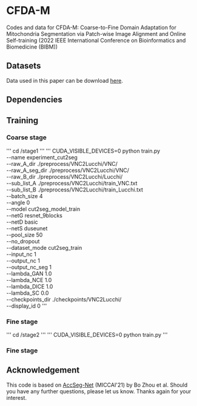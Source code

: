 # CFDA-M
Codes and data for CFDA-M: Coarse-to-Fine Domain Adaptation for Mitochondria Segmentation via Patch-wise Image Alignment and Online Self-training (2022 IEEE International Conference on Bioinformatics and Biomedicine (BIBM))
## Datasets
Data used in this paper can be download [here](https://pan.baidu.com/s/1loxVwzj0OeIw2OOQLrH36g?pwd=wf5f).
## Dependencies
## Training
### Coarse stage
'''
cd /stage1
'''
'''
CUDA_VISIBLE_DEVICES=0 python train.py \
--name experiment_cut2seg \
--raw_A_dir ./preprocess/VNC2Lucchi/VNC/ \
--raw_A_seg_dir ./preprocess/VNC2Lucchi/VNC/ \
--raw_B_dir ./preprocess/VNC2Lucchi/Lucchi/ \
--sub_list_A ./preprocess/VNC2Lucchi/train_VNC.txt \
--sub_list_B ./preprocess/VNC2Lucchi/train_Lucchi.txt \
--batch_size 4 \
--angle 0 \
--model cut2seg_model_train \
--netG resnet_9blocks \
--netD basic \
--netS duseunet \
--pool_size 50 \
--no_dropout \
--dataset_mode cut2seg_train \
--input_nc 1  \
--output_nc 1 \
--output_nc_seg 1 \
--lambda_GAN 1.0 \
--lambda_NCE 1.0 \
--lambda_DICE 1.0 \
--lambda_SC 0.0 \
--checkpoints_dir ./checkpoints/VNC2Lucchi/ \
--display_id 0
'''
### Fine stage
'''
cd /stage2
'''
'''
CUDA_VISIBLE_DEVICES=0 python train.py
'''
### Fine stage
## Acknowledgement
This code is based on [AccSeg-Net](https://github.com/weih527/SSNS-Net) (MICCAI'21) by Bo Zhou et al. Should you have any further questions, please let us know. Thanks again for your interest.
